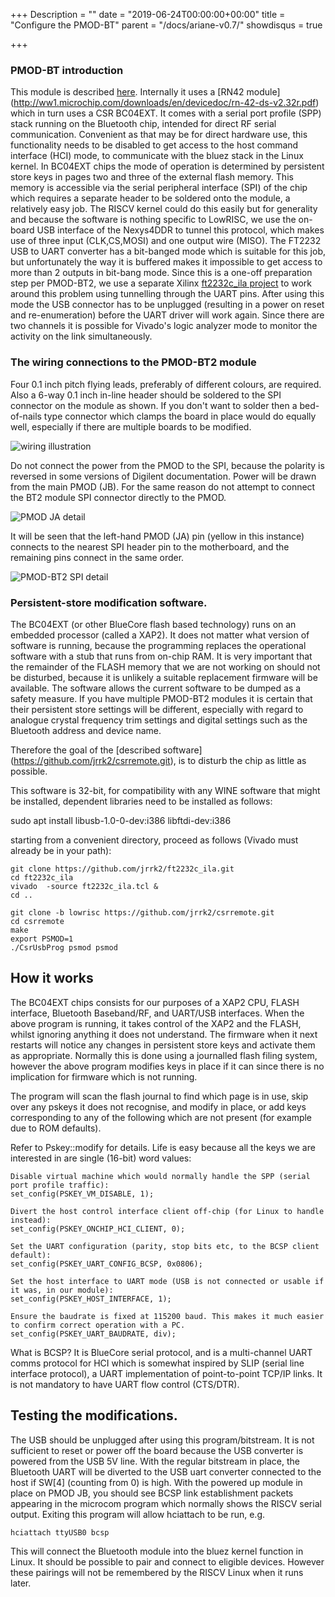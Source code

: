 +++
Description = ""
date = "2019-06-24T00:00:00+00:00"
title = "Configure the PMOD-BT"
parent = "/docs/ariane-v0.7/"
showdisqus = true

+++

### PMOD-BT introduction

This module is described [here](https://reference.digilentinc.com/reference/pmod/pmodbt2/start). Internally it uses a  [RN42 module] (http://ww1.microchip.com/downloads/en/devicedoc/rn-42-ds-v2.32r.pdf) which in turn uses a CSR BC04EXT. It comes with a serial port profile (SPP) stack running on the Bluetooth chip, intended for direct RF serial communication. Convenient as that may be for direct hardware use, this functionality needs to be disabled to get access to the host command interface (HCI) mode, to communicate with the bluez stack in the Linux kernel. In BC04EXT chips the mode of operation is determined by persistent store keys in pages two and three of the external flash memory. This memory is accessible via the serial peripheral interface (SPI) of the chip which requires a separate header to be soldered onto the module, a relatively easy job. The RISCV kernel could do this easily but for generality and because the software is nothing specific to LowRISC, we use the on-board USB interface of the Nexys4DDR to tunnel this protocol, which makes use of three input (CLK,CS,MOSI) and one output wire (MISO). The FT2232 USB to UART converter has a bit-banged mode which is suitable for this job, but unfortunately the way it is buffered makes it impossible to get access to more than 2 outputs in bit-bang mode. Since this is a one-off preparation step per PMOD-BT2, we use a separate Xilinx [ft2232c_ila project](https://github.com/jrrk2/ft2232c_ila.git) to work around this problem using tunnelling through the UART pins. After using this mode the USB connector has to be unplugged (resulting in a power on reset and re-enumeration) before the UART driver will work again. Since there are two channels it is possible for Vivado's logic analyzer mode to monitor the activity on the link simultaneously.

### The wiring connections to the PMOD-BT2 module

Four 0.1 inch pitch flying leads, preferably of different colours, are required. Also a 6-way
0.1 inch in-line header should be soldered to the SPI connector on the module as shown. If you
don't want to solder then a bed-of-nails type connector which clamps the board in place would
do equally well, especially if there are multiple boards to be modified.

![wiring illustration](/img/bt2wiring.png "PMOD-BT2 wiring photograph")

Do not connect the power from the PMOD to the SPI, because the polarity is reversed in some versions
of Digilent documentation. Power will be drawn from the main PMOD (JB). For the same reason do not
attempt to connect the BT2 module SPI connector directly to the PMOD.

![PMOD JA detail](/img/JA.png "PMOD JA wiring detail")

It will be seen that the left-hand PMOD (JA) pin (yellow in this instance) connects
to the nearest SPI header pin to the motherboard, and the remaining pins connect
in the same order.

![PMOD-BT2 SPI detail](/img/BT2SPI.png "PMOD-BT2 SPI wiring detail")

### Persistent-store modification software.

The BC04EXT (or other BlueCore flash based technology) runs on an embedded processor (called a XAP2). It does not matter what version of software is running, because the programming replaces the operational software with a stub that runs from on-chip RAM. It is very important that the remainder of the FLASH memory that we are not working on should not be disturbed, because it is unlikely a suitable replacement firmware will be available. The software allows the current software to be dumped as a safety measure. If you have multiple PMOD-BT2 modules it is certain that their persistent store settings will be different, especially with regard to analogue crystal frequency trim settings and digital settings such as the Bluetooth address and device name.

Therefore the goal of the [described software] (https://github.com/jrrk2/csrremote.git), is to disturb the chip as little as possible.

This software is 32-bit, for compatibility with any WINE software that might be installed, dependent libraries need to be installed as follows:

sudo apt install libusb-1.0-0-dev:i386 libftdi-dev:i386

starting from a convenient directory, proceed as follows (Vivado must already be in your path):

    git clone https://github.com/jrrk2/ft2232c_ila.git
    cd ft2232c_ila
    vivado  -source ft2232c_ila.tcl &
    cd ..
    
    git clone -b lowrisc https://github.com/jrrk2/csrremote.git
    cd csrremote
    make
    export PSMOD=1
    ./CsrUsbProg psmod psmod

## How it works

The BC04EXT chips consists for our purposes of a XAP2 CPU, FLASH interface, Bluetooth Baseband/RF, and UART/USB interfaces. When the above program is running, it takes control of the XAP2 and the FLASH, whilst ignoring anything it does not understand. The firmware when it next restarts will notice any changes in persistent store keys and activate them as appropriate. Normally this is done using a journalled flash filing system, however the above program modifies keys in place if it can since there is no implication for firmware which is not running.

The program will scan the flash journal to find which page is in use, skip over any pskeys it does not recognise, and modify in place, or add keys corresponding to any of the following which are not present (for example due to ROM defaults).

Refer to Pskey::modify for details. Life is easy because all the keys we are interested in are single (16-bit) word values:

    Disable virtual machine which would normally handle the SPP (serial port profile traffic):
    set_config(PSKEY_VM_DISABLE, 1);

    Divert the host control interface client off-chip (for Linux to handle instead):
    set_config(PSKEY_ONCHIP_HCI_CLIENT, 0);

    Set the UART configuration (parity, stop bits etc, to the BCSP client default):
    set_config(PSKEY_UART_CONFIG_BCSP, 0x0806);

    Set the host interface to UART mode (USB is not connected or usable if it was, in our module):
    set_config(PSKEY_HOST_INTERFACE, 1);

    Ensure the baudrate is fixed at 115200 baud. This makes it much easier to confirm correct operation with a PC.
    set_config(PSKEY_UART_BAUDRATE, div);

What is BCSP? It is BlueCore serial protocol, and is a multi-channel UART comms protocol for HCI which is somewhat inspired by SLIP (serial line interface protocol), a UART implementation of point-to-point TCP/IP links. It is not mandatory to have UART flow control (CTS/DTR).

## Testing the modifications.

The USB should be unplugged after using this program/bitstream. It is not sufficient to reset or power off the board because the USB converter is powered from the USB 5V line. With the regular bitstream in place, the Bluetooth UART will be diverted to the USB uart converter connected to the host if SW[4] (counting from 0) is high. With the powered up module in place on PMOD JB, you should see BCSP link establishment packets appearing in the microcom program which normally shows the RISCV serial output. Exiting this program will allow hciattach to be run, e.g.

    hciattach ttyUSB0 bcsp

This will connect the Bluetooth module into the bluez kernel function in Linux. It should be possible to pair and connect to eligible devices. However these pairings will not be remembered by the RISCV Linux when it runs later.
